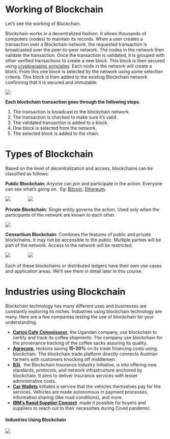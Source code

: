 # Working of Blockchain

Let’s see the working of Blockchain.

Blockchain works in a decentralized fashion. It allows thousands of computers (nodes) to maintain its records. When a user creates a transaction over a Blockchain network, the requested transaction is broadcasted over the peer-to-peer network. The nodes in the network then validate the transaction. Once the transaction is validated, it is grouped with other verified transactions to create a new block. This block is then secured using [cryptographic principles](https://kbaiiitmk.medium.com/hash-function-the-heart-of-blockchain-fa35e90e0bc1). Each node in the network will create a block. From this one block is selected by the network using some selection criteria. This block is then added to the existing Blockchain network confirming that it is secured and immutable.

![](https://learn.kba.ai/wp-content/uploads/2021/10/img-05_Transaction.png)

**Each blockchain transaction goes through the following steps**.

1. The transaction is broadcast to the blockchain network.
2. The transaction is checked to make sure it’s valid.
3. The validated transaction is added to a block.
4. One block is selected from the network.
5. The selected block is added to the chain.

# Types of Blockchain

Based on the level of decentralization and access, blockchains can be classified as follows:

**Public Blockchain:** Anyone can join and participate in the action. Everyone can see what’s going on.  Eg: [Bitcoin](https://learn.kba.ai/course/blockchain-foundation-program/lessons/what-is-bitcoin/), [Ethereum](https://learn.kba.ai/course/blockchain-foundation-program/lessons/ethereum-the-world-computer/).

![](https://learn.kba.ai/wp-content/uploads/2021/10/Bitcoin_logo.png)              ![](https://learn.kba.ai/wp-content/uploads/2021/10/ethereum-logo-landscape-purple.png)

**Private Blockchain:** Single entity governs the action. Used only when the participants of the network are known to each other.

![](https://learn.kba.ai/wp-content/uploads/2021/10/Ripple-Logo.png)

**Consortium Blockchain:** Combines the features of public and private blockchains. It may not be accessible to the public. Multiple parties will be part of the network. Access to the network will be restricted.

![](https://learn.kba.ai/wp-content/uploads/2024/04/HLF-Logo-2023_HLF-Logo-Horizontal-Dark-Green-2.png)              ![](https://learn.kba.ai/wp-content/uploads/2021/10/r3_corda_logo-e1635492648692.jpg)

Each of these blockchains or distributed ledgers have their own use cases and application areas. We’ll see them in detail later in this course.


# Industries using Blockchain

Blockchain technology has many different uses and businesses are constantly exploring its niches. Industries using blockchain technology are many. Here are a few companies testing the use of blockchain for your understanding.

- **[Carico Cafe Connoisseur](https://carico.biz/)**, the Ugandan company, use blockchain to certify and track its coffee shipments. The company use blockchain for the provenance tracking of the coffee sacks assuring its quality.
- **[Agrocorp](https://agrocorp.com.sg/)**, reckons saving **15-20%** on its trade financing costs using blockchain. The blockchain trade platform directly connects Austrian farmers with customers knocking off middlemen.
- **[B3i](https://b3i.tech/home.html)**,  the Blockchain Insurance Industry Initiative, is into offering new standards, protocols, and network infrastructure anchored by blockchain. It aims to deliver insurance services with lesser administrative costs.
- **[Car Wallets](https://www.riddleandcode.com/car-wallet)** initiates a service that the vehicles themselves pay for the services. Vehicles are made autonomous in payment processes, information sharing (like road conditions), and more.
- [**IBM’s Rapid Supplier Connect**](https://www.ibm.com/blogs/blockchain/2020/04/ibm-rapid-supplier-connect-getting-covid-19-responders-the-equipment-they-need/)  made it possible for buyers and suppliers to reach out to their necessities during Covid pandemic.

#### **Industries Using Blockchain**

![](https://learn.kba.ai/wp-content/uploads/2021/11/img_120_3-219x300.png)